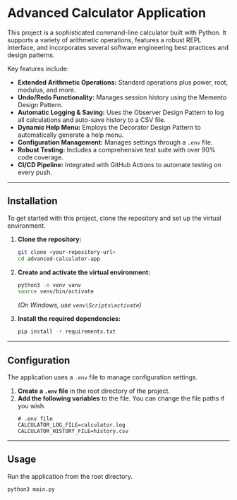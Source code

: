 # Advanced Calculator Application

This project is a sophisticated command-line calculator built with Python. It supports a variety of arithmetic operations, features a robust REPL interface, and incorporates several software engineering best practices and design patterns.

Key features include:
-   **Extended Arithmetic Operations:** Standard operations plus power, root, modulus, and more.
-   **Undo/Redo Functionality:** Manages session history using the Memento Design Pattern.
-   **Automatic Logging & Saving:** Uses the Observer Design Pattern to log all calculations and auto-save history to a CSV file.
-   **Dynamic Help Menu:** Employs the Decorator Design Pattern to automatically generate a help menu.
-   **Configuration Management:** Manages settings through a `.env` file.
-   **Robust Testing:** Includes a comprehensive test suite with over 90% code coverage.
-   **CI/CD Pipeline:** Integrated with GitHub Actions to automate testing on every push.

---
## Installation

To get started with this project, clone the repository and set up the virtual environment.

1.  **Clone the repository:**
    ```bash
    git clone <your-repository-url>
    cd advanced-calculator-app
    ```

2.  **Create and activate the virtual environment:**
    ```bash
    python3 -m venv venv
    source venv/bin/activate
    ```
    *(On Windows, use `venv\Scripts\activate`)*

3.  **Install the required dependencies:**
    ```bash
    pip install -r requirements.txt
    ```

---
## Configuration

The application uses a `.env` file to manage configuration settings.

1.  **Create a `.env` file** in the root directory of the project.
2.  **Add the following variables** to the file. You can change the file paths if you wish.
    ```dotenv
    # .env file
    CALCULATOR_LOG_FILE=calculator.log
    CALCULATOR_HISTORY_FILE=history.csv
    ```

---
## Usage

Run the application from the root directory.

```bash
python3 main.py